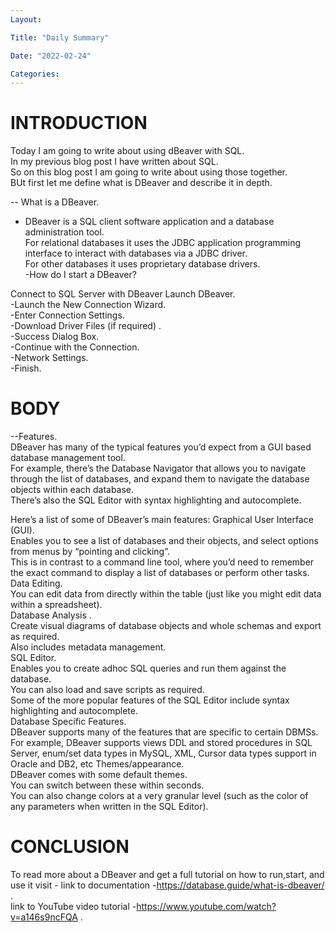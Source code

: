 ```yaml
---
Layout:

Title: "Daily Summary"

Date: "2022-02-24"

Categories:
---
```


# INTRODUCTION

Today I am going to write about using dBeaver with SQL.<br> In my previous blog post I have written about SQL.<br> So on this blog post I am going to write about using those together.<br> BUt first let me define what is DBeaver and describe it in depth.<br>

-- What is a DBeaver.<br>

- DBeaver is a SQL client software application and a database administration tool.<br> For relational databases it uses the JDBC application programming interface to interact with databases via a JDBC driver.<br> For other databases it uses proprietary database drivers.<br>
  -How do I start a DBeaver?

Connect to SQL Server with DBeaver
Launch DBeaver.<br>
-Launch the New Connection Wizard.<br>
-Enter Connection Settings.<br>
-Download Driver Files (if required) .<br>
-Success Dialog Box.<br>
-Continue with the Connection.<br>
-Network Settings.<br>
-Finish.<br>

# BODY

--Features. <br>
DBeaver has many of the typical features you’d expect from a GUI based database management tool.<br> For example, there’s the Database Navigator that allows you to navigate through the list of databases, and expand them to navigate the database objects within each database.<br> There’s also the SQL Editor with syntax highlighting and autocomplete.<br>

Here’s a list of some of DBeaver’s main features:
Graphical User Interface (GUI).<br> Enables you to see a list of databases and their objects, and select options from menus by “pointing and clicking”.<br> This is in contrast to a command line tool, where you’d need to remember the exact command to display a list of databases or perform other tasks.<br>
Data Editing.<br> You can edit data from directly within the table (just like you might edit data within a spreadsheet).<br>
Database Analysis .<br> Create visual diagrams of database objects and whole schemas and export as required.<br> Also includes metadata management.<br>
SQL Editor.<br> Enables you to create adhoc SQL queries and run them against the database.<br> You can also load and save scripts as required.<br> Some of the more popular features of the SQL Editor include syntax highlighting and autocomplete.<br>
Database Specific Features.<br> DBeaver supports many of the features that are specific to certain DBMSs.<br> For example, DBeaver supports views DDL and stored procedures in SQL Server, enum/set data types in MySQL, XML, Cursor data types support in Oracle and DB2, etc
Themes/appearance.<br> DBeaver comes with some default themes.<br> You can switch between these within seconds.<br> You can also change colors at a very granular level (such as the color of any parameters when written in the SQL Editor).<br>

# CONCLUSION

To read more about a DBeaver and get a full tutorial on how to run,start, and use it visit -
link to documentation -https://database.guide/what-is-dbeaver/ .<br>
link to YouTube video tutorial -https://www.youtube.com/watch?v=a146s9ncFQA
.<br>
